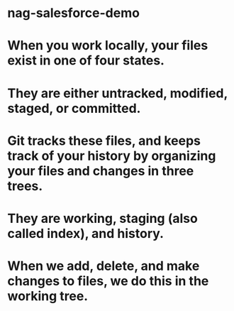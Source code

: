 # nag-salesforce-demo
# When you work locally, your files exist in one of four states. 
# They are either untracked, modified, staged, or committed. 
# Git tracks these files, and keeps track of your history by organizing your files and changes in three trees. 
# They are working, staging (also called index), and history. 
# When we add, delete, and make changes to files, we do this in the working tree.